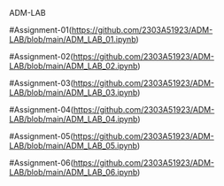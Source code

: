 ADM-LAB

#Assignment-01(https://github.com/2303A51923/ADM-LAB/blob/main/ADM_LAB_01.ipynb)

#Assignment-02(https://github.com/2303A51923/ADM-LAB/blob/main/ADM_LAB_02.ipynb)

#Assignment-03(https://github.com/2303A51923/ADM-LAB/blob/main/ADM_LAB_03.ipynb)

#Assignment-04(https://github.com/2303A51923/ADM-LAB/blob/main/ADM_LAB_04.ipynb)

#Assignment-05(https://github.com/2303A51923/ADM-LAB/blob/main/ADM_LAB_05.ipynb)

#Assignment-06(https://github.com/2303A51923/ADM-LAB/blob/main/ADM_LAB_06.ipynb)


